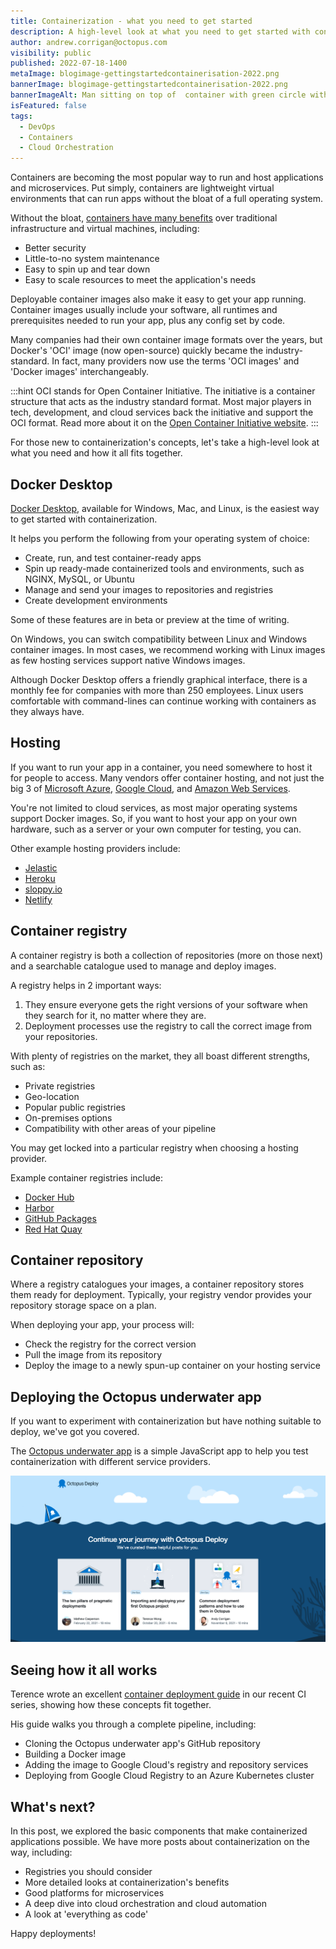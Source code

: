 ```yaml
---
title: Containerization - what you need to get started
description: A high-level look at what you need to get started with containerization.
author: andrew.corrigan@octopus.com
visibility: public
published: 2022-07-18-1400
metaImage: blogimage-gettingstartedcontainerisation-2022.png
bannerImage: blogimage-gettingstartedcontainerisation-2022.png
bannerImageAlt: Man sitting on top of  container with green circle with a power up icon
isFeatured: false
tags: 
  - DevOps
  - Containers
  - Cloud Orchestration
---
```


Containers are becoming the most popular way to run and host applications and microservices. Put simply, containers are lightweight virtual environments that can run apps without the bloat of a full operating system.

Without the bloat, [containers have many benefits](https://octopus.com/blog/benefits-of-containerization) over traditional infrastructure and virtual machines, including:

- Better security
- Little-to-no system maintenance
- Easy to spin up and tear down
- Easy to scale resources to meet the application's needs

Deployable container images also make it easy to get your app running. Container images usually include your software, all runtimes and prerequisites needed to run your app, plus any config set by code. 

Many companies had their own container image formats over the years, but Docker's 'OCI' image (now open-source) quickly became the industry-standard. In fact, many providers now use the terms 'OCI images' and 'Docker images' interchangeably.

:::hint
OCI stands for Open Container Initiative. The initiative is a container structure that acts as the industry standard format. Most major players in tech, development, and cloud services back the initiative and support the OCI format. Read more about it on the [Open Container Initiative website](https://opencontainers.org/).
:::

For those new to containerization's concepts, let's take a high-level look at what you need and how it all fits together.

## Docker Desktop

[Docker Desktop](https://www.docker.com/products/docker-desktop/), available for Windows, Mac, and Linux, is the easiest way to get started with containerization.

It helps you perform the following from your operating system of choice:

- Create, run, and test container-ready apps
- Spin up ready-made containerized tools and environments, such as NGINX, MySQL, or Ubuntu
- Manage and send your images to repositories and registries
- Create development environments

Some of these features are in beta or preview at the time of writing.

On Windows, you can switch compatibility between Linux and Windows container images. In most cases, we recommend working with Linux images as few hosting services support native Windows images.

Although Docker Desktop offers a friendly graphical interface, there is a monthly fee for companies with more than 250 employees. Linux users comfortable with command-lines can continue working with containers as they always have.

## Hosting

If you want to run your app in a container, you need somewhere to host it for people to access. Many vendors offer container hosting, and not just the big 3 of [Microsoft Azure](https://azure.microsoft.com/), [Google Cloud](https://cloud.google.com/), and [Amazon Web Services](https://aws.amazon.com/).

You're not limited to cloud services, as most major operating systems support Docker images. So, if you want to host your app on your own hardware, such as a server or your own computer for testing, you can.

Other example hosting providers include:

- [Jelastic](https://jelastic.com/docker/)
- [Heroku ](https://www.heroku.com/)
- [sloppy.io](https://sloppy.io/en/)
- [Netlify](https://www.netlify.com/)

## Container registry

A container registry is both a collection of repositories (more on those next) and a searchable catalogue used to manage and deploy images.

A registry helps in 2 important ways:

1. They ensure everyone gets the right versions of your software when they search for it, no matter where they are.
2. Deployment processes use the registry to call the correct image from your repositories.

With plenty of registries on the market, they all boast different strengths, such as:  

- Private registries
- Geo-location
- Popular public registries
- On-premises options
- Compatibility with other areas of your pipeline

You may get locked into a particular registry when choosing a hosting provider.

Example container registries include:

- [Docker Hub](https://hub.docker.com/)
- [Harbor](https://goharbor.io/)
- [GitHub Packages](https://docs.github.com/en/packages/working-with-a-github-packages-registry/working-with-the-container-registry)
- [Red Hat Quay](https://www.redhat.com/en/technologies/cloud-computing/quay)

## Container repository

Where a registry catalogues your images, a container repository stores them ready for deployment. Typically, your registry vendor provides your repository storage space on a plan.

When deploying your app, your process will:

- Check the registry for the correct version
- Pull the image from its repository
- Deploy the image to a newly spun-up container on your hosting service

## Deploying the Octopus underwater app

If you want to experiment with containerization but have nothing suitable to deploy, we've got you covered.

The [Octopus underwater app](https://github.com/OctopusSamples/octopus-underwater-app) is a simple JavaScript app to help you test containerization with different service providers.

![The Octopus Underwater App](octopus-underwater-app.png)

## Seeing how it all works

Terence wrote an excellent [container deployment guide](https://octopus.com/blog/deploying-java-app-docker-google-azure) in our recent CI series, showing how these concepts fit together.

His guide walks you through a complete pipeline, including:

- Cloning the Octopus underwater app's GitHub repository
- Building a Docker image
- Adding the image to Google Cloud's registry and repository services
- Deploying from Google Cloud Registry to an Azure Kubernetes cluster

## What's next?

In this post, we explored the basic components that make containerized applications possible. We have more posts about containerization on the way, including:

- Registries you should consider
- More detailed looks at containerization's benefits
- Good platforms for microservices
- A deep dive into cloud orchestration and cloud automation
- A look at 'everything as code'

Happy deployments!